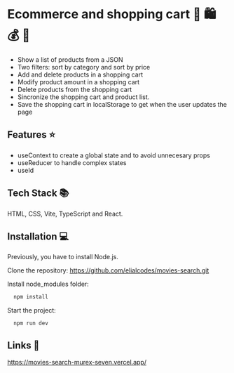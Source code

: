 # Ecommerce and shopping cart 🛒 🛍️ 💰 👛 

- Show a list of products from a JSON
- Two filters: sort by category and sort by price
- Add and delete products in a shopping cart
- Modify product amount in a shopping cart
- Delete products from the shopping cart
- Sincronize the shopping cart and product list.
- Save the shopping cart in localStorage to get when the user updates the page


## Features :star:

- useContext to create a global state and to avoid unnecesary props
- useReducer to handle complex states
- useId


## Tech Stack 📚

HTML, CSS, Vite, TypeScript and React.  


## Installation 💻

Previously, you have to install Node.js.

Clone the repository: https://github.com/elialcodes/movies-search.git

Install node_modules folder:

```bash
  npm install
```

Start the project:

```bash
  npm run dev
```


## Links 🔗

https://movies-search-murex-seven.vercel.app/
